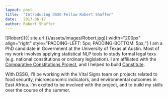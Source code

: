 ```yaml
---
layout: post
title:  "Introducing DSSG Fellow Robert Shaffer"
date:   2017-06-17
author: Robert Shaffer
---
```


![Robert]({{ site.url }}/assets/images/Robert.jpg){:width="200px" align="right" style="PADDING-LEFT: 5px; PADDING-BOTTOM: 5px;"}
I am a PhD candidate in Government at the University of Texas at Austin.
Most of my work involves applying statistical NLP tools to study formal
legal texs (e.g. national constitutions or ordinary legislation). I am
affiliated with the [Comparative Constitutions Project](http://comparativeconstitutionsproject.org/),
and I helped to build [Constitute](https://www.constituteproject.org/).

With DSSG, I'll be working with the Vital Signs team on projects related to
food security, microeconomic indicators, and environmental outcomes in East
Africa. I'm excited to be involved with the project, and to build my skills
over the course of the summer.
